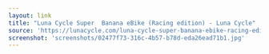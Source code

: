 ```yaml
---
layout: link
title: "Luna Cycle Super  Banana eBike (Racing edition) - Luna Cycle"
source: 'https://lunacycle.com/luna-cycle-super-banana-ebike-racing-edition/'
screenshot: 'screenshots/02477f73-316c-4b57-b78d-eda26ead71b1.jpg'
---
```


